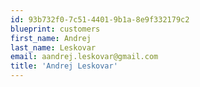 ```yaml
---
id: 93b732f0-7c51-4401-9b1a-8e9f332179c2
blueprint: customers
first_name: Andrej
last_name: Leskovar
email: aandrej.leskovar@gmail.com
title: 'Andrej Leskovar'
---
```

